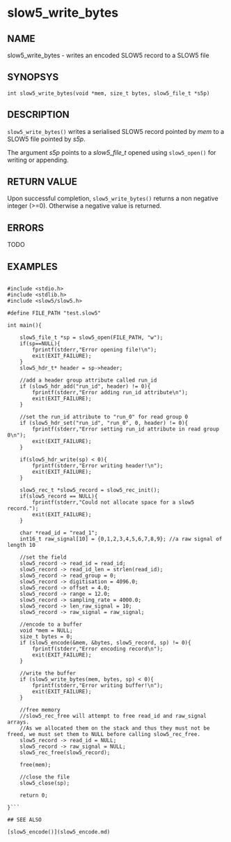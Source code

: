 # slow5_write_bytes

## NAME
slow5_write_bytes - writes an encoded SLOW5 record to a SLOW5 file

## SYNOPSYS
`int slow5_write_bytes(void *mem, size_t bytes, slow5_file_t *s5p)`

## DESCRIPTION
`slow5_write_bytes()` writes a serialised SLOW5 record pointed by *mem* to a SLOW5 file pointed by *s5p*.

The argument *s5p* points to a *slow5_file_t* opened using `slow5_open()` for writing or appending.

## RETURN VALUE
Upon successful completion, `slow5_write_bytes()` returns a non negative integer (>=0). Otherwise a negative value is returned.

## ERRORS

TODO

## EXAMPLES

```

#include <stdio.h>
#include <stdlib.h>
#include <slow5/slow5.h>

#define FILE_PATH "test.slow5"

int main(){

    slow5_file_t *sp = slow5_open(FILE_PATH, "w");
    if(sp==NULL){
        fprintf(stderr,"Error opening file!\n");
        exit(EXIT_FAILURE);
    }
    slow5_hdr_t* header = sp->header;

    //add a header group attribute called run_id
    if (slow5_hdr_add("run_id", header) != 0){
        fprintf(stderr,"Error adding run_id attribute\n");
        exit(EXIT_FAILURE);
    }

    //set the run_id attribute to "run_0" for read group 0
    if (slow5_hdr_set("run_id", "run_0", 0, header) != 0){
        fprintf(stderr,"Error setting run_id attribute in read group 0\n");
        exit(EXIT_FAILURE);
    }

    if(slow5_hdr_write(sp) < 0){
        fprintf(stderr,"Error writing header!\n");
        exit(EXIT_FAILURE);
    }

    slow5_rec_t *slow5_record = slow5_rec_init();
    if(slow5_record == NULL){
        fprintf(stderr,"Could not allocate space for a slow5 record.");
        exit(EXIT_FAILURE);
    }

    char *read_id = "read_1";
    int16_t raw_signal[10] = {0,1,2,3,4,5,6,7,8,9}; //a raw signal of length 10

    //set the field
    slow5_record -> read_id = read_id;
    slow5_record -> read_id_len = strlen(read_id);
    slow5_record -> read_group = 0;
    slow5_record -> digitisation = 4096.0;
    slow5_record -> offset = 4.0;
    slow5_record -> range = 12.0;
    slow5_record -> sampling_rate = 4000.0;
    slow5_record -> len_raw_signal = 10;
    slow5_record -> raw_signal = raw_signal;

    //encode to a buffer
    void *mem = NULL;
    size_t bytes = 0;
    if (slow5_encode(&mem, &bytes, slow5_record, sp) != 0){
        fprintf(stderr,"Error encoding record\n");
        exit(EXIT_FAILURE);
    }

    //write the buffer
    if (slow5_write_bytes(mem, bytes, sp) < 0){
        fprintf(stderr,"Error writing buffer!\n");
        exit(EXIT_FAILURE);
    }

    //free memory
    //slow5_rec_free will attempt to free read_id and raw_signal arrays.
    //As we allocated them on the stack and thus they must not be freed, we must set them to NULL before calling slow5_rec_free.
    slow5_record -> read_id = NULL;
    slow5_record -> raw_signal = NULL;
    slow5_rec_free(slow5_record);

    free(mem);

    //close the file
    slow5_close(sp);

    return 0;

}```

## SEE ALSO

[slow5_encode()](slow5_encode.md)
